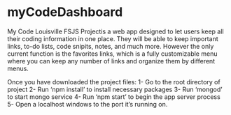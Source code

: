 # myCodeDashboard


My Code Louisville FSJS Projectis a web app designed to let users keep all their coding information in one place. 
They will be able to keep important links, to-do lists, code snipits, notes, and much more. However the only current function
is the favorites links, which is a fully customizable menu where you can keep any number of links and organize them by different menus.

Once you have downloaded the project files:
1- Go to the root directory of project
2- Run ‘npm install’ to install necessary packages
3- Run ‘mongod’ to start mongo service
4- Run ‘npm start’ to begin the app server process
5- Open a localhost windows to the port it’s running on.

